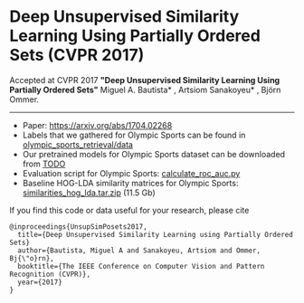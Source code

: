 # Deep Unsupervised Similarity Learning Using Partially Ordered Sets (CVPR 2017)

Accepted at CVPR 2017 **"Deep Unsupervised Similarity Learning Using Partially Ordered Sets"** Miguel A. Bautista* , Artsiom Sanakoyeu* , Björn Ommer.

---

* Paper: https://arxiv.org/abs/1704.02268
* Labels that we gathered for Olympic Sports can be found in [olympic_sports_retrieval/data](https://github.com/asanakoy/cliquecnn/tree/master/olympic_sports_retrieval/data)
* Our pretrained models for Olympic Sports dataset can be downloaded from [TODO](https://TODO:)
* Evaluation script for Olympic Sports:
[calculate_roc_auc.py](https://github.com/asanakoy/cliquecnn/blob/master/olympic_sports_retrieval/calculate_roc_auc.py)
* Baseline HOG-LDA similarity matrices for Olympic Sports:
[similarities_hog_lda.tar.zip](http://compvis10.iwr.uni-heidelberg.de/share/cliquecnn/similarities_hog_lda.tar.zip) (11.5 Gb)

If you find this code or data useful for your research, please cite
```
@inproceedings{UnsupSimPosets2017,
  title={Deep Unsupervised Similarity Learning using Partially Ordered Sets}
  author={Bautista, Miguel A and Sanakoyeu, Artsiom and Ommer, Bj{\"o}rn},
  booktitle={The IEEE Conference on Computer Vision and Pattern Recognition (CVPR)},
  year={2017}
}
```
